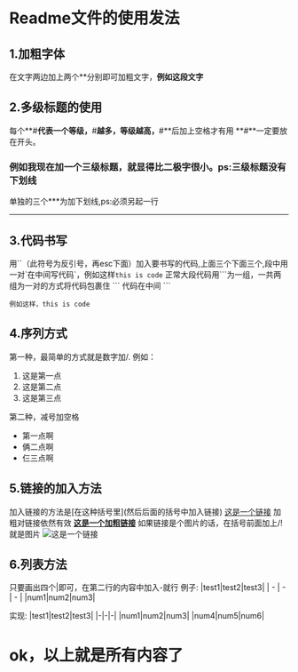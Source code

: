# Readme文件的使用发法
## 1.加粗字体
在文字两边加上两个\*\*分别即可加粗文字，**例如这段文字**
## 2.多级标题的使用
每个**\#**代表一个等级，**\#**越多，等级越高，**\#**后加上空格才有用
**\#**一定要放在开头。
### 例如我现在加一个三级标题，就显得比二极字很小。ps:三级标题没有下划线
单独的三个\*\*\*为加下划线,ps:必须另起一行
***

## 3.代码书写
用\`\`（此符号为反引号，再esc下面）加入要书写的代码,上面三个下面三个,段中用一对\`在中间写代码\`，例如这样`this is code`
正常大段代码用\`\`\`为一组，一共两组为一对的方式将代码包裹住
\`\`\`
代码在中间
\`\`\`
```
例如这样，this is code

```
## 4.序列方式
第一种，最简单的方式就是数字加/.
例如：
1. 这是第一点
2. 这是第二点
3. 这是第三点

第二种，减号加空格 
- 第一点啊
- 俩二点啊
- 仨三点啊

## 5.链接的加入方法
加入链接的方法是\[在这种括号里\]\(然后后面的括号中加入链接\)
[这是一个链接](https://www.bilibili.com/video/BV1Y5411W7j4/?spm_id_from=333.337.search-card.all.click&vd_source=bb311f54a7671df0ea69db4afaf49631)
加粗对链接依然有效
**[这是一个加粗链接](https://www.bilibili.com/video/BV1Y5411W7j4/?spm_id_from=333.337.search-card.all.click&vd_source=bb311f54a7671df0ea69db4afaf49631)**
如果链接是个图片的话，在括号前面加上/!就是图片
![这是一个链接](https://t.alcy.cc/)

## 6.列表方法

只要画出四个\|即可，在第二行的内容中加入\-就行
例子\:
\|test1\|test2\|test3\|
\|    -       \|   -        \|    -       \|
 \|num1\|num2\|num3\|

实现\:
|test1|test2|test3|
|-|-|-|
|num1|num2|num3|
|num4|num5|num6|

# ok，以上就是所有内容了
